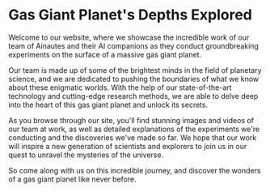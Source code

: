<!--font:Poppins-->

# Gas Giant Planet's Depths Explored

Welcome to our website, where we showcase the incredible work of our team of Ainautes and their AI companions as they conduct groundbreaking experiments on the surface of a massive gas giant planet. 

Our team is made up of some of the brightest minds in the field of planetary science, and we are dedicated to pushing the boundaries of what we know about these enigmatic worlds. With the help of our state-of-the-art technology and cutting-edge research methods, we are able to delve deep into the heart of this gas giant planet and unlock its secrets.

As you browse through our site, you'll find stunning images and videos of our team at work, as well as detailed explanations of the experiments we're conducting and the discoveries we've made so far. We hope that our work will inspire a new generation of scientists and explorers to join us in our quest to unravel the mysteries of the universe.

So come along with us on this incredible journey, and discover the wonders of a gas giant planet like never before.

<!--

Write me markdown content of website with wallpaper:

"A team of Ainautes and their AI companions conducting experiments on the surface of a massive, gas giant planet."

The header of the page should not be copy of the text but rather a real content of the website which is using this wallpaper.


---


# Exploring the Depths of a Gas Giant Planet

Welcome to our website, where we showcase the incredible work of our team of Ainautes and their AI companions as they conduct groundbreaking experiments on the surface of a massive gas giant planet. 

Our team is made up of some of the brightest minds in the field of planetary science, and we are dedicated to pushing the boundaries of what we know about these enigmatic worlds. With the help of our state-of-the-art technology and cutting-edge research methods, we are able to delve deep into the heart of this gas giant planet and unlock its secrets.

As you browse through our site, you'll find stunning images and videos of our team at work, as well as detailed explanations of the experiments we're conducting and the discoveries we've made so far. We hope that our work will inspire a new generation of scientists and explorers to join us in our quest to unravel the mysteries of the universe.

So come along with us on this incredible journey, and discover the wonders of a gas giant planet like never before.


---


Write me a Google font which is best fitting for the website.

Pick from the list:
- Montserrat
- Poppins
- Open Sans
- Roboto
- Great Vibes
- Cabin
- Lobster
- Raleway
- Playfair Display
- Inter
- Cinzel Decorative
- Exo 2
- Dancing Script
- Cormorant Garamond
- Futura
- Barlow Condensed
- Creepster
- IBM Plex Sans
- Alegreya
- Lato
- Cinzel
- Orbitron


Write just the font name nothing else.


---


Poppins

-->
